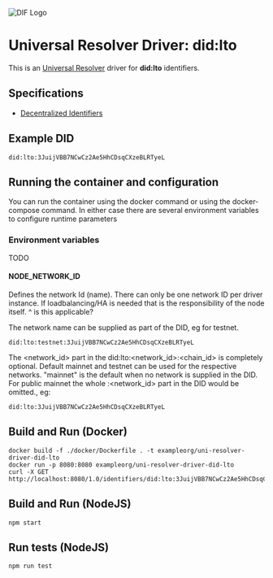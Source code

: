 ![DIF Logo](https://raw.githubusercontent.com/decentralized-identity/universal-resolver/master/docs/logo-dif.png)

# Universal Resolver Driver: did:lto

This is an [Universal Resolver](https://github.com/decentralized-identity/universal-resolver/) driver for **did:lto** identifiers.

## Specifications

* [Decentralized Identifiers](https://w3c.github.io/did-core/)

## Example DID

```
did:lto:3JuijVBB7NCwCz2Ae5HhCDsqCXzeBLRTyeL
```

## Running the container and configuration
You can run the container using the docker command or using the docker-compose command. 
In either case there are several environment variables to configure runtime parameters

### Environment variables
TODO

#### NODE<X>_NETWORK_ID
Defines the network Id (name). There can only be one network ID per driver instance. If loadbalancing/HA is needed that is the responsibility of the node itself. 
^ is this applicable?

The network name can be supplied as part of the DID, eg for testnet.
````
did:lto:testnet:3JuijVBB7NCwCz2Ae5HhCDsqCXzeBLRTyeL
````
The <network_id> part in the did:lto:<network_id>:<chain_id> is completely optional. Default mainnet and testnet can be used for the respective networks. "mainnet" is the default when no network is supplied in the DID. For public mainnet the whole :<network_id> part in the DID would be omitted., eg:
````
did:lto:3JuijVBB7NCwCz2Ae5HhCDsqCXzeBLRTyeL
````


## Build and Run (Docker)

```
docker build -f ./docker/Dockerfile . -t exampleorg/uni-resolver-driver-did-lto
docker run -p 8080:8080 exampleorg/uni-resolver-driver-did-lto
curl -X GET http://localhost:8080/1.0/identifiers/did:lto:3JuijVBB7NCwCz2Ae5HhCDsqCXzeBLRTyeL
```

## Build and Run (NodeJS)

```
npm start
```

## Run tests (NodeJS)

```
npm run test
```
